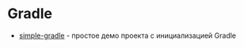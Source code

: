 # Gradle

- [simple-gradle](./simple-gradle/README.md) - простое демо проекта с инициализацией Gradle